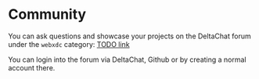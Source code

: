 # Community

You can ask questions and showcase your projects on the DeltaChat forum under the `webxdc` category: [TODO link](#TODO)

You can login into the forum via DeltaChat, Github or by creating a normal account there.
